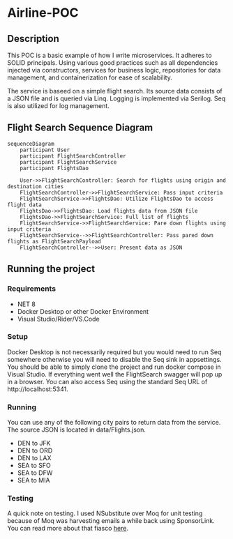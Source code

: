 # Airline-POC

## Description
This POC is a basic example of how I write microservices.  It adheres to SOLID principals. Using various good practices such as all dependencies injected via constructors, services for business logic, repositories for data management, and containerization for ease of scalability.

The service is baseed on a simple flight search. Its source data consists of a JSON file and is queried via Linq.  Logging is implemented via Serilog. Seq is also utilized for log management. 

## Flight Search Sequence Diagram
```mermaid
sequenceDiagram
    participant User
    participant FlightSearchController
    participant FlightSearchService
    participant FlightsDao

    User->>FlightSearchController: Search for flights using origin and destination cities
    FlightSearchController->>FlightSearchService: Pass input criteria
    FlightSearchService->>FlightsDao: Utilize FlightsDao to access flight data
    FlightsDao->>FlightsDao: Load flights data from JSON file
    FlightsDao->>FlightSearchService: Full list of flights
    FlightSearchService->>FlightSearchService: Pare down flights using input criteria
    FlightSearchService-->>FlightSearchController: Pass pared down flights as FlightSearchPayload
    FlightSearchController-->>User: Present data as JSON
```

## Running the project 
### Requirements 
 - NET 8
 - Docker Desktop or other Docker Environment
 - Visual Studio/Rider/VS.Code

### Setup
Docker Desktop is not necessarily required but you would need to run Seq somewhere otherwise you will need to disable the Seq sink in  appsettings. You should be able to simply clone the project and run docker compose in Visual Studio.  If everything went well the FlightSearch swagger will pop up in a browser. You can also access Seq using the standard Seq URL of http://localhost:5341.

### Running 
You can use any of the following city pairs to return data from the service. The source JSON is located in data/Flights.json.
- DEN to JFK
- DEN to ORD
- DEN to LAX
- SEA to SFO
- SEA to DFW
- SEA to MIA

### Testing 
A quick note on testing. I used NSubstitute over Moq for unit testing because of Moq was harvesting emails a while back using SponsorLink. You can read more about that fiasco [here](https://www.techradar.com/pro/top-open-source-project-moq-slammed-for-secretly-collecting-user-data).
